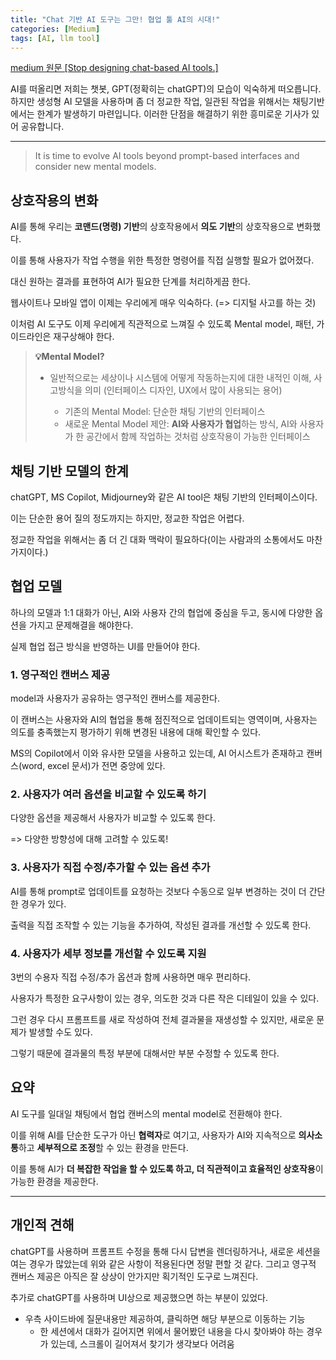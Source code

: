 ```yaml
---
title: "Chat 기반 AI 도구는 그만! 협업 툴 AI의 시대!"
categories: [Medium]
tags: [AI, llm tool]
---
```


[medium 원문 [Stop designing chat-based AI tools.]](https://medium.com/ux-planet/stop-designing-chat-based-ai-tools-f68aba9119b4)

AI를 떠올리면 저희는 챗봇, GPT(정확히는 chatGPT)의 모습이 익숙하게 떠오릅니다.
하지만 생성형 AI 모델을 사용하며 좀 더 정교한 작업, 일관된 작업을 위해서는 채팅기반에서는 한계가 발생하기 마련입니다. 이러한 단점을 해결하기 위한 흥미로운 기사가 있어 공유합니다.

---

> It is time to evolve AI tools beyond prompt-based interfaces and consider new mental models.

## 상호작용의 변화

AI를 통해 우리는 **코맨드(명령) 기반**의 상호작용에서 **의도 기반**의 상호작용으로 변화했다.

이를 통해 사용자가 작업 수행을 위한 특정한 명령어를 직접 실행할 필요가 없어졌다.

대신 원하는 결과를 표현하여 AI가 필요한 단계를 처리하게끔 한다.

웹사이트나 모바일 앱이 이제는 우리에게 매우 익숙하다. (=> 디지털 사고를 하는 것)

이처럼 AI 도구도 이제 우리에게 직관적으로 느껴질 수 있도록 Mental model, 패턴, 가이드라인은 재구상해야 한다.

> **💡Mental Model?**
>
> - 일반적으로는 세상이나 시스템에 어떻게 작동하는지에 대한 내적인 이해, 사고방식을 의미 (인터페이스 디자인, UX에서 많이 사용되는 용어)
>
>   - 기존의 Mental Model: 단순한 채팅 기반의 인터페이스
>   - 새로운 Mental Model 제안: **AI와 사용자가 협업**하는 방식, AI와 사용자가 한 공간에서 함께 작업하는 것처럼 상호작용이 가능한 인터페이스

## 채팅 기반 모델의 한계

chatGPT, MS Copilot, Midjourney와 같은 AI tool은 채팅 기반의 인터페이스이다.

이는 단순한 용어 질의 정도까지는 하지만, 정교한 작업은 어렵다.

정교한 작업을 위해서는 좀 더 긴 대화 맥락이 필요하다(이는 사람과의 소통에서도 마찬가지이다.)

## 협업 모델

하나의 모델과 1:1 대화가 아닌, AI와 사용자 간의 협업에 중심을 두고, 동시에 다양한 옵션을 가지고 문제해결을 해야한다.

실제 협업 접근 방식을 반영하는 UI를 만들어야 한다.

### 1. 영구적인 캔버스 제공

model과 사용자가 공유하는 영구적인 캔버스를 제공한다.

이 캔버스는 사용자와 AI의 협업을 통해 점진적으로 업데이트되는 영역이며, 사용자는 의도를 충족했는지 평가하기 위해 변경된 내용에 대해 확인할 수 있다.

MS의 Copilot에서 이와 유사한 모델을 사용하고 있는데, AI 어시스트가 존재하고 캔버스(word, excel 문서)가 전면 중앙에 있다.

### **2. 사용자가 여러 옵션을 비교할 수 있도록 하기**

다양한 옵션을 제공해서 사용자가 비교할 수 있도록 한다.

=> 다양한 방향성에 대해 고려할 수 있도록!

### **3. 사용자가 직접 수정/추가할 수 있는 옵션 추가**

AI를 통해 prompt로 업데이트를 요청하는 것보다 수동으로 일부 변경하는 것이 더 간단한 경우가 있다.

출력을 직접 조작할 수 있는 기능을 추가하여, 작성된 결과를 개선할 수 있도록 한다.

### **4. 사용자가 세부 정보를 개선할 수 있도록 지원**

3번의 수용자 직접 수정/추가 옵션과 함께 사용하면 매우 편리하다.

사용자가 특정한 요구사항이 있는 경우, 의도한 것과 다른 작은 디테일이 있을 수 있다.

그런 경우 다시 프롬프트를 새로 작성하여 전체 결과물을 재생성할 수 있지만, 새로운 문제가 발생할 수도 있다.

그렇기 때문에 결과물의 특정 부분에 대해서만 부분 수정할 수 있도록 한다.

## 요약

AI 도구를 일대일 채팅에서 협업 캔버스의 mental model로 전환해야 한다.

이를 위해 AI를 단순한 도구가 아닌 **협력자**로 여기고, 사용자가 AI와 지속적으로 **의사소통**하고 **세부적으로 조정**할 수 있는 환경을 만든다.

이를 통해 AI가 **더 복잡한 작업을 할 수 있도록 하고, 더 직관적이고 효율적인 상호작용**이 가능한 환경을 제공한다.

---

## 개인적 견해

chatGPT를 사용하며 프롬프트 수정을 통해 다시 답변을 렌더링하거나, 새로운 세션을 여는 경우가 많았는데 위와 같은 사항이 적용된다면 정말 편할 것 같다. 그리고 영구적 캔버스 제공은 아직은 잘 상상이 안가지만 획기적인 도구로 느껴진다.

추가로 chatGPT를 사용하며 UI상으로 제공했으면 하는 부분이 있었다.

- 우측 사이드바에 질문내용만 제공하여, 클릭하면 해당 부분으로 이동하는 기능
  - 한 세션에서 대화가 길어지면 위에서 물어봤던 내용을 다시 찾아봐야 하는 경우가 있는데, 스크롤이 길어져서 찾기가 생각보다 어려움
